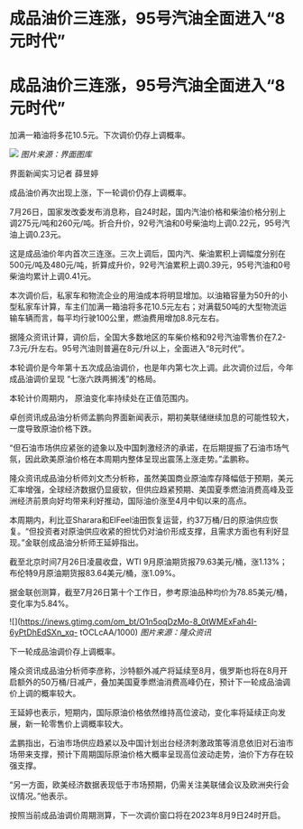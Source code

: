 # 成品油价三连涨，95号汽油全面进入“8元时代”

# 成品油价三连涨，95号汽油全面进入“8元时代”

加满一箱油将多花10.5元。下次调价仍存上调概率。

![](https://inews.gtimg.com/om_bt/OSPMNvWFKmgXyHC7sIeVvopgNAH3JhqMXRFPIkw59jPBsAA/1000)
_图片来源：界面图库_

界面新闻实习记者 薛昱婷

成品油价再次出现上涨，下一轮调价仍存上调概率。

7月26日，国家发改委发布消息称，自24时起，国内汽油价格和柴油价格分别上调275元/吨和260元/吨。折合升价，92号汽油和0号柴油均上调0.22元，95号汽油上调0.23元。

这是成品油价年内首次三连涨。三次上调后，国内汽、柴油累积上调幅度分别在500元/吨及480元/吨，折算成升价，92号汽油累积上调0.39元，95号汽油和0号柴油均累计上调0.41元。

本次调价后，私家车和物流企业的用油成本将明显增加。以油箱容量为50升的小型私家车计算，车主们加满一箱油将多花10.5元左右；对满载50吨的大型物流运输车辆而言，每平均行驶100公里，燃油费用增加8.8元左右。

据隆众资讯计算，调价后，全国大多数地区的车柴价格和92号汽油零售价在7.2-7.3元/升左右。95号汽油则普遍在8元/升以上，全面进入“8元时代”。

本轮调价是今年第十五次成品油调价，也是年内第七次上调。此次调价过后，今年成品油调价呈现 “七涨六跌两搁浅”的格局。

本轮计价周期内， 原油变化率持续处在正值范围内。

卓创资讯成品油分析师孟鹏向界面新闻表示，期初美联储继续加息的可能性较大，一度导致原油价格下跌。

“但石油市场供应紧张的迹象以及中国刺激经济的承诺，在后期提振了石油市场气氛，因此欧美原油价格在本周期内整体呈现出震荡上涨走势。”孟鹏称。

隆众资讯成品油分析师刘文杰分析称，虽然美国商业原油库存降幅低于预期，美元汇率增强，全球经济数据仍显疲软，但供应趋紧预期、美国夏季燃油消费高峰及亚洲经济前景向好均带来利好推动，国际油价涨至4月中旬以来的高点。

本周期内，利比亚Sharara和ElFeel油田恢复运营，约37万桶/日的原油供应恢复。“但投资者对原油供应收紧的担忧仍对油价形成支撑，且需求方面也有利好显现。”金联创成品油分析师王延婷指出。

截至北京时间7月26日凌晨收盘，WTI 9月原油期货报79.63美元/桶，涨1.13%；布伦特9月原油期货报83.64美元/桶，涨1.09%。

据金联创测算，截至7月26日第十个工作日，参考原油品种均价为78.85美元/桶，变化率为5.84%。

![](https://inews.gtimg.com/om_bt/O1n5oqDzMo-8_0tWMExFah4I-6yPtDhEdSXn_xq-
tOCLcAA/1000) _图片来源：隆众资讯_

下一轮成品油调价存上调概率。

隆众资讯成品油分析师李彦称，沙特额外减产将延续至8月，俄罗斯也将在8月开启额外的50万桶/日减产，叠加美国夏季燃油消费高峰仍在，预计下一轮成品油调价上调的概率较大。

王延婷也表示，短期内，国际原油价格依然维持高位波动，变化率将延续正向发展，新一轮零售价上调概率较大。

孟鹏指出，石油市场供应趋紧以及中国计划出台经济刺激政策等消息依旧对石油市场带来支撑，预计下周期国际原油价格大概率呈现高位波动走势，油价下方存在较强支撑。

“另一方面，欧美经济数据表现低于市场预期，仍需关注美联储会议及欧洲央行会议情况。”他表示。

按照当前成品油调价周期测算，下一次调价窗口将在2023年8月9日24时开启。

